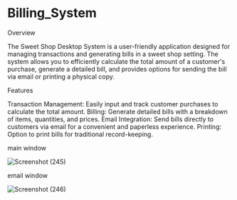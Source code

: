 # Billing_System

Overview

The Sweet Shop Desktop System is a user-friendly application designed for managing transactions and generating bills in a sweet shop setting. The system allows you to efficiently calculate the total amount of a customer's purchase, generate a detailed bill, and provides options for sending the bill via email or printing a physical copy.

Features

Transaction Management:
Easily input and track customer purchases to calculate the total amount.
Billing:
Generate detailed bills with a breakdown of items, quantities, and prices.
Email Integration:
Send bills directly to customers via email for a convenient and paperless experience.
Printing:
Option to print bills for traditional record-keeping.



main window

![Screenshot (245)](https://github.com/Shammigithub/Billing_System/assets/99946678/13cca954-dc1b-48b2-8956-d9b7bc4f5ce9)


email window

![Screenshot (246)](https://github.com/Shammigithub/Billing_System/assets/99946678/76311a25-835e-4a67-8a1e-b0a7ecf9eb0a)

